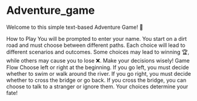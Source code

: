 # Adventure_game

Welcome to this simple text-based Adventure Game! 🚀

How to Play
  You will be prompted to enter your name.
  You start on a dirt road and must choose between different paths.
  Each choice will lead to different scenarios and outcomes.
  Some choices may lead to winning 🏆, while others may cause you to lose ❌.
  Make your decisions wisely!
Game Flow
  Choose left or right at the beginning.
  If you go left, you must decide whether to swim or walk around the river.
  If you go right, you must decide whether to cross the bridge or go back.
  If you cross the bridge, you can choose to talk to a stranger or ignore them.
Your choices determine your fate!
